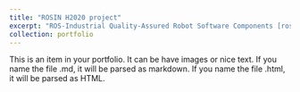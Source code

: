 ```yaml
---
title: "ROSIN H2020 project"
excerpt: "ROS-Industrial Quality-Assured Robot Software Components [rosin-project.eu](http://rosin-project.eu)<br/><img src='/images/500x300.png'>"
collection: portfolio
---
```


This is an item in your portfolio. It can be have images or nice text. If you name the file .md, it will be parsed as markdown. If you name the file .html, it will be parsed as HTML. 
